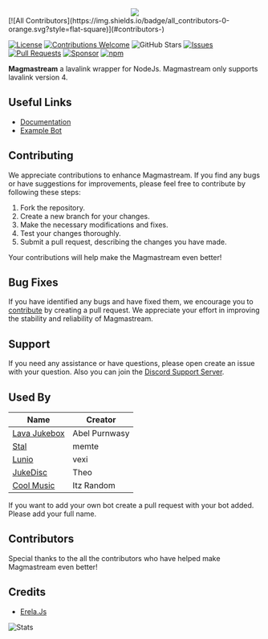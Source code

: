<center><img src="https://capsule-render.vercel.app/api?type=waving&color=gradient&height=200&section=header&text=Magmastream&fontSize=80&fontAlignY=35&animation=twinkling&fontColor=gradient" /></center>
<!-- ALL-CONTRIBUTORS-BADGE:START - Do not remove or modify this section -->
[![All Contributors](https://img.shields.io/badge/all_contributors-0-orange.svg?style=flat-square)](#contributors-)
<!-- ALL-CONTRIBUTORS-BADGE:END -->

[![License](https://img.shields.io/badge/license-Apache-blue.svg)](https://github.com/Magmastream-NPM/magmastream/blob/main/LICENSE)
[![Contributions Welcome](https://img.shields.io/badge/contributions-welcome-brightgreen.svg)](https://github.com/Magmastream-NPM/magmastream/pulls)
![GitHub Stars](https://img.shields.io/github/stars/Magmastream-NPM/magmastream.svg)
[![Issues](https://img.shields.io/github/issues/Magmastream-NPM/magmastream.svg)](https://github.com/Magmastream-NPM/magmastream/issues)
[![Pull Requests](https://img.shields.io/github/issues-pr/Magmastream-NPM/magmastream.svg)](https://github.com/Magmastream-NPM/magmastream/pulls)
[![Sponsor](https://img.shields.io/static/v1?label=Sponsor&message=%E2%9D%A4&logo=GitHub&color=%23fe8e86)](https://github.com/sponsors/Magmastream-NPM)
[![npm](https://img.shields.io/npm/dw/magmastream)](https://www.npmjs.com/package/magmastream)

**Magmastream** a lavalink wrapper for NodeJs. Magmastream only supports lavalink version 4.

## Useful Links

- [Documentation](https://docs.magmastream.com)
- [Example Bot](https://github.com/Blackfort-Hosting/Magmastream_Template_Bot)

## Contributing

We appreciate contributions to enhance Magmastream. If you find any bugs or have suggestions for improvements, please feel free to contribute by following these steps:

1. Fork the repository.
2. Create a new branch for your changes.
3. Make the necessary modifications and fixes.
4. Test your changes thoroughly.
5. Submit a pull request, describing the changes you have made.

Your contributions will help make the Magmastream even better!

## Bug Fixes

If you have identified any bugs and have fixed them, we encourage you to [contribute](#contributing) by creating a pull request. We appreciate your effort in improving the stability and reliability of Magmastream.

## Support

If you need any assistance or have questions, please open create an issue with your question.
Also you can join the [Discord Support Server](https://discord.com/invite/HV59Z3zEjt).

## Used By

| Name                                                                                                                                                                                                                                                  | Creator       |
| ----------------------------------------------------------------------------------------------------------------------------------------------------------------------------------------------------------------------------------------------------- | ------------- |
| [Lava Jukebox](https://discord.com/api/oauth2/authorize?client_id=887651843742793779&permissions=-1&redirect_uri=https%3A%2F%2Fdiscord.gg%2F4ZaXbbYSTZ&response_type=code&scope=guilds.join%20bot%20applications.commands)                            | Abel Purnwasy |
| [Stal](https://discord.com/oauth2/authorize?client_id=923938180263182356&scope=bot%20applications.commands&permissions=27648861246)                                                                                                                   | memte         |
| [Lunio](https://discord.com/api/oauth2/authorize?client_id=945030475779551415&permissions=61991952&scope=bot+applications.commands)                                                                                                                   | vexi          |
| [JukeDisc](https://discord.com/oauth2/authorize?client_id=1109751797549105176&permissions=968552214080&scope=bot+applications.commands)                                                                                                               | Theo          |
| [Cool Music](https://discord.com/oauth2/authorize?client_id=923529398425096193&permissions=12888394808&redirect_uri=https%3A%2F%2Fdiscord.gg%2Fcool-music-support-925619107460698202&response_type=code&scope=bot%20identify%20applications.commands) | Itz Random    |

If you want to add your own bot create a pull request with your bot added. Please add your full name.

## Contributors

Special thanks to the all the contributors who have helped make Magmastream even better!

<!-- ALL-CONTRIBUTORS-LIST:START - Do not remove or modify this section -->
<!-- prettier-ignore-start -->
<!-- markdownlint-disable -->
<!-- markdownlint-restore -->
<!-- prettier-ignore-end -->

<!-- ALL-CONTRIBUTORS-LIST:END -->

## Credits

- [Erela.Js](https://github.com/MenuDocs/erela.js)

![Stats](https://repobeats.axiom.co/api/embed/e46896cea6c7ad6648effe4d7868ffa3fef0151b.svg "Repobeats analytics image")
